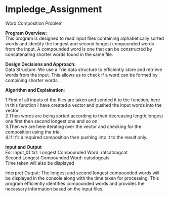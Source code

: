 # Impledge_Assignment
Word Composition Problem 

**Program Overview:**\
This program is designed to read input files containing alphabetically sorted words and identify the longest and second longest compounded words from the input. A compounded word is one that can be constructed by concatenating shorter words found in the same file.

**Design Decisions and Approach:**\
Data Structure: We use a Trie data structure to efficiently store and retrieve words from the input. This allows us to check if a word can be formed by combining shorter words.

**Algorithm and Explaination**:

1.First of all inputs of the files are taken and sended it to the function, here in this function I have created a vector and pushed the input words into the vector\
2.Then words are being sorted according to their decreasing length,longest one first then second longest one and so on.\
3.Then we are here iterating over the vector and checking for the composition using the trie.\
4.If it's a required composition then pushing into it to the result only.

**Input and Output**\
For Input_01.txt:
Longest Compounded Word: ratcatdogcat\
Second Longest Compounded Word: catsdogcats\
Time taken will also be displayed 

Interpret Output: The longest and second longest compounded words will be displayed in the console along with the time taken for processing.
This program efficiently identifies compounded words and provides the necessary information based on the input files. 
